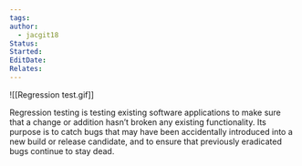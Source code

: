 ```yaml
---
tags: 
author:
  - jacgit18
Status: 
Started: 
EditDate: 
Relates:
---
```

![[Regression test.gif]]

Regression testing is testing existing software applications to make sure that a change or addition hasn’t broken any existing functionality. Its purpose is to catch bugs that may have been accidentally introduced into a new build or release candidate, and to ensure that previously eradicated bugs continue to stay dead.
